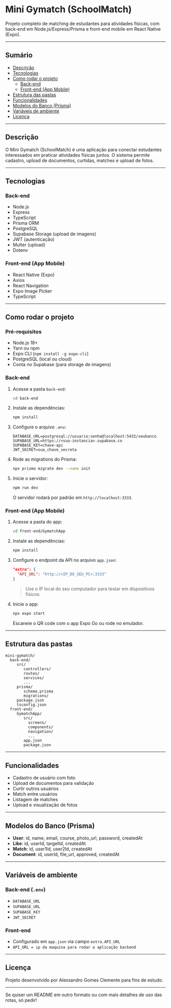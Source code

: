 ﻿# Mini Gymatch (SchoolMatch)

Projeto completo de matching de estudantes para atividades físicas, com back-end em Node.js/Express/Prisma e front-end mobile em React Native (Expo).

---

## Sumário

- [Descrição](#descrição)
- [Tecnologias](#tecnologias)
- [Como rodar o projeto](#como-rodar-o-projeto)
  - [Back-end](#back-end)
  - [Front-end (App Mobile)](#front-end-app-mobile)
- [Estrutura das pastas](#estrutura-das-pastas)
- [Funcionalidades](#funcionalidades)
- [Modelos do Banco (Prisma)](#modelos-do-banco-prisma)
- [Variáveis de ambiente](#variáveis-de-ambiente)
- [Licença](#licença)

---

## Descrição

O Mini Gymatch (SchoolMatch) é uma aplicação para conectar estudantes interessados em praticar atividades físicas juntos. O sistema permite cadastro, upload de documentos, curtidas, matches e upload de fotos.

---

## Tecnologias

### Back-end
- Node.js
- Express
- TypeScript
- Prisma ORM
- PostgreSQL
- Supabase Storage (upload de imagens)
- JWT (autenticação)
- Multer (upload)
- Dotenv

### Front-end (App Mobile)
- React Native (Expo)
- Axios
- React Navigation
- Expo Image Picker
- TypeScript

---

## Como rodar o projeto

### Pré-requisitos

- Node.js 18+
- Yarn ou npm
- Expo CLI (`npm install -g expo-cli`)
- PostgreSQL (local ou cloud)
- Conta no Supabase (para storage de imagens)

### Back-end

1. Acesse a pasta `back-end`:
	```bash
	cd back-end
	```

2. Instale as dependências:
	```bash
	npm install
	```

3. Configure o arquivo `.env`:
	```
	DATABASE_URL=postgresql://usuario:senha@localhost:5432/seubanco
	SUPABASE_URL=https://<sua-instancia>.supabase.co
	SUPABASE_KEY=chave-api
	JWT_SECRET=sua_chave_secreta
	```

4. Rode as migrations do Prisma:
	```bash
	npx prisma migrate dev --name init
	```

5. Inicie o servidor:
	```bash
	npm run dev
	```
	O servidor rodará por padrão em `http://localhost:3333`.

### Front-end (App Mobile)

1. Acesse a pasta do app:
	```bash
	cd front-end/GymatchApp
	```

2. Instale as dependências:
	```bash
	npm install
	```

3. Configure o endpoint da API no arquivo `app.json`:
	```json
	"extra": {
	  "API_URL": "http://<IP_DO_SEU_PC>:3333"
	}
	```
	> Use o IP local do seu computador para testar em dispositivos físicos.

4. Inicie o app:
	```bash
	npx expo start
	```
	Escaneie o QR code com o app Expo Go ou rode no emulador.

---

## Estrutura das pastas

```
mini-gymatch/
  back-end/
	 src/
		controllers/
		routes/
		services/
		...
	 prisma/
		schema.prisma
		migrations/
	 package.json
	 tsconfig.json
  front-end/
	 GymatchApp/
		src/
		  screens/
		  components/
		  navigation/
		  ...
		app.json
		package.json
```

---

## Funcionalidades

- Cadastro de usuário com foto
- Upload de documentos para validação
- Curtir outros usuários
- Match entre usuários
- Listagem de matches
- Upload e visualização de fotos

---

## Modelos do Banco (Prisma)

- **User**: id, name, email, course, photo_url, password, createdAt
- **Like**: id, userId, targetId, createdAt
- **Match**: id, user1Id, user2Id, createdAt
- **Document**: id, userId, file_url, approved, createdAt

---

## Variáveis de ambiente

### Back-end (`.env`)
- `DATABASE_URL`
- `SUPABASE_URL`
- `SUPABASE_KEY`
- `JWT_SECRET`

### Front-end
- Configurado em `app.json` via campo `extra.API_URL`
- `API_URL = ip da maquina para rodar a aplicação backend`

---

## Licença

Projeto desenvolvido por Alexsandro Gomes Clemente para fins de estudo.

---

Se quiser um README em outro formato ou com mais detalhes de uso das rotas, só pedir!


